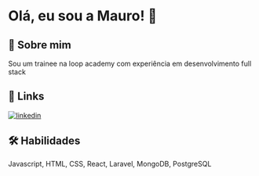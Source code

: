 # Olá, eu sou a Mauro! 👋


## 🚀 Sobre mim
Sou um trainee na loop academy com experiência em desenvolvimento full stack


## 🔗 Links
[![linkedin](https://img.shields.io/badge/linkedin-0A66C2?style=for-the-badge&logo=linkedin&logoColor=white)]([https://www.linkedin.com/](https://www.linkedin.com/in/maurorjesus/))


## 🛠 Habilidades
Javascript, HTML, CSS, React, Laravel, MongoDB, PostgreSQL


